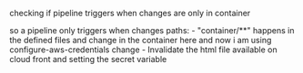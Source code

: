 checking if pipeline triggers when changes are only in container

so a pipeline only triggers when changes  paths:
      - "container/**" happens in the defined  files and change in the container here and now i am using configure-aws-credentials change
      - Invalidate the html file available on cloud front and setting the secret variable
